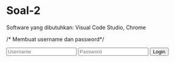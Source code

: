 # Soal-2
Software yang dibutuhkan: Visual Code Studio, Chrome

/* Membuat username dan password*/

<body>
    <form onSubmit="alert('Submitted.');return false;">
        <input type="text" title="8 Character Username"
        pattern="^[a -z]" placeholder="Username" required />
        <input type="password" title="minimum 8 Character Pasword. 
        Use Lowercase, UpperCase, Numeric, and Special Character" 
        pattern="(?=^.{8,}$)((?=.*\d)|(?=.8\W+))(?![.\n]
        (?=.*[A -Z]) (?=.*[a -z]).*$" placeholder="Password" 
        required/>
        <input type="submit" value="Login"/>
    </form>
</body>

